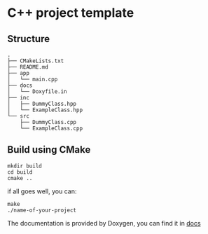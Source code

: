 # C++ project template

## Structure
```
.
├── CMakeLists.txt
├── README.md
├── app
│   └── main.cpp
├── docs
│   └── Doxyfile.in
├── inc
│   ├── DummyClass.hpp
│   └── ExampleClass.hpp
└── src
    ├── DummyClass.cpp
    └── ExampleClass.cpp

```

## Build using CMake
```
mkdir build
cd build
cmake ..
```
if all goes well, you can:
```
make
./name-of-your-project
```
The documentation is provided by Doxygen, you can find it in [docs](docs/)